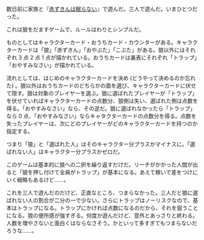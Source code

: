 数日前に家族と『[赤ずきんは眠らない][asin:B0169YDYBC]』で遊んだ。三人で遊んだ。いまひとつだった。

これは狼をだますゲームで、ルールはわりとシンプルだ。

ものとしてはキャラクターカード・おうちカード・カウンターがある。キャラクターカードは「狼」「赤ずきん」「おやぶた」「こぶた」がある。狼以外にはそれぞれ 3 点 2 点 1 点が描かれている。おうちカードは裏表にそれぞれ「トラップ」「おやすみなさい」が描かれている。

流れとしては、はじめのキャラクターカードを決め (どうやって決めるのか忘れた) 。狼以外はおうちカードのどちらかの面を選び、キャラクターカードに伏せて隠す。狼は対象のプレイヤーを選ぶ。狼に選ばれたプレイヤーが「トラップ」を伏せていればキャラクターカードの点数分、狼側は失い、選ばれた側は点数を得る。「おやすみなさい」なら、その逆だ。狼に選ばれなかったら「トラップ」なら 0 点、「おやすみなさい」ならキャタクターカードの点数分を得る。点数を失ったプレイヤーは、次にどのプレイヤーがどのキャラクターカードを持つのか指定する。

つまり「狼」と「選ばれた人」はそのキャラクター分プラスかマイナスに。「選ばれない人」はキャラクター分プラスかゼロだ。

このゲームは基本的に狼への二択を繰り返すだけだ。リーチがかかった人間が出ると「狼を押し付けて全員がトラップ」が基本になる。あえて稼いで差をつけにいく戦略もあるけど……。

これを三人で遊んだのだけど、正直なところ、つまらなかった。三人だと狼に選ばれない人の割合が二分の一で少ない。さらにトラップはノーリスクなので、基本はトラップになる。トラップにかければ点数になるのだから、それを狙うことになる。狼の便所感が強すぎる。何度か遊んだけど、意外とあっさりと終わる。人数を増やさないと面白くはならなさそう。かといって多すぎてもつまらないだろうな……。

[asin:B0169YDYBC]: https://www.amazon.co.jp/dp/B0169YDYBC/

